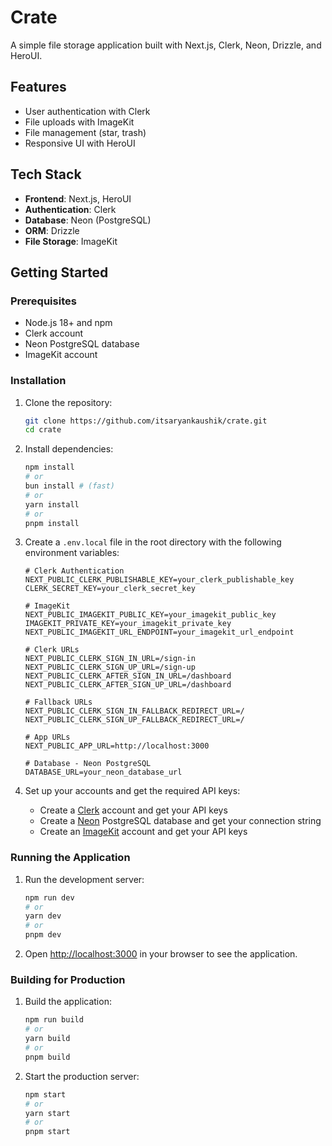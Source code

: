 # Crate

A simple file storage application built with Next.js, Clerk, Neon, Drizzle, and HeroUI.

## Features

- User authentication with Clerk
- File uploads with ImageKit
- File management (star, trash)
- Responsive UI with HeroUI

## Tech Stack

- **Frontend**: Next.js, HeroUI
- **Authentication**: Clerk
- **Database**: Neon (PostgreSQL)
- **ORM**: Drizzle
- **File Storage**: ImageKit

## Getting Started

### Prerequisites

- Node.js 18+ and npm
- Clerk account
- Neon PostgreSQL database
- ImageKit account

### Installation

1. Clone the repository:

   ```bash
   git clone https://github.com/itsaryankaushik/crate.git
   cd crate
   ```

2. Install dependencies:

   ```bash
   npm install
   # or
   bun install # (fast)
   # or
   yarn install
   # or
   pnpm install
   ```

3. Create a `.env.local` file in the root directory with the following environment variables:

   ```
   # Clerk Authentication
   NEXT_PUBLIC_CLERK_PUBLISHABLE_KEY=your_clerk_publishable_key
   CLERK_SECRET_KEY=your_clerk_secret_key

   # ImageKit
   NEXT_PUBLIC_IMAGEKIT_PUBLIC_KEY=your_imagekit_public_key
   IMAGEKIT_PRIVATE_KEY=your_imagekit_private_key
   NEXT_PUBLIC_IMAGEKIT_URL_ENDPOINT=your_imagekit_url_endpoint

   # Clerk URLs
   NEXT_PUBLIC_CLERK_SIGN_IN_URL=/sign-in
   NEXT_PUBLIC_CLERK_SIGN_UP_URL=/sign-up
   NEXT_PUBLIC_CLERK_AFTER_SIGN_IN_URL=/dashboard
   NEXT_PUBLIC_CLERK_AFTER_SIGN_UP_URL=/dashboard

   # Fallback URLs
   NEXT_PUBLIC_CLERK_SIGN_IN_FALLBACK_REDIRECT_URL=/
   NEXT_PUBLIC_CLERK_SIGN_UP_FALLBACK_REDIRECT_URL=/

   # App URLs
   NEXT_PUBLIC_APP_URL=http://localhost:3000

   # Database - Neon PostgreSQL
   DATABASE_URL=your_neon_database_url
   ```

4. Set up your accounts and get the required API keys:
   - Create a [Clerk](https://clerk.dev/) account and get your API keys
   - Create a [Neon](https://neon.tech/) PostgreSQL database and get your connection string
   - Create an [ImageKit](https://imagekit.io/) account and get your API keys

### Running the Application

1. Run the development server:

   ```bash
   npm run dev
   # or
   yarn dev
   # or
   pnpm dev
   ```

2. Open [http://localhost:3000](http://localhost:3000) in your browser to see the application.

### Building for Production

1. Build the application:

   ```bash
   npm run build
   # or
   yarn build
   # or
   pnpm build
   ```

2. Start the production server:
   ```bash
   npm start
   # or
   yarn start
   # or
   pnpm start
   ```
